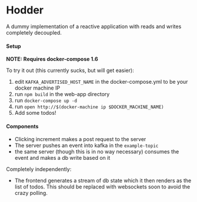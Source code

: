 # Hodder

A dummy implementation of a reactive application with reads and writes completely decoupled.

#### Setup

**NOTE: Requires docker-compose 1.6**

To try it out (this currently sucks, but will get easier):

1. edit `KAFKA_ADVERTISED_HOST_NAME` in the docker-compose.yml to be your docker machine IP
2. run `npm build` in the web-app directory
3. run `docker-compose up -d`
4. run `open http://$(docker-machine ip $DOCKER_MACHINE_NAME)`
5. Add some todos!

#### Components

* Clicking increment makes a post request to the server
* The server pushes an event into kafka in the `example-topic`
* the same server (though this is in no way necessary) consumes the event and makes a db write based on it

Completely independently:

* The frontend generates a stream of db state which it then renders as the list of todos. This should be replaced with websockets soon to avoid the crazy polling.

 
